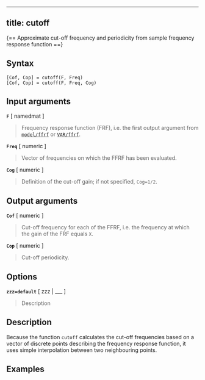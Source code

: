 
---
title: cutoff
---

{== Approximate cut-off frequency and periodicity from sample frequency response function ==}


## Syntax 

    [Cof, Cop] = cutoff(F, Freq)
    [Cof, Cop] = cutoff(F, Freq, Cog)


## Input arguments 

__`F`__ [ namedmat ]
> 
> Frequency response function (FRF), i.e. the first
> output argument from [`model/ffrf`](model/ffrf) or
> [`VAR/ffrf`](VAR/ffrf).
> 

__`Freq`__ [ numeric ]
>
> Vector of frequencies on which the FFRF has been
> evaluated.
>

__`Cog`__ [ numeric ]
>
> Definition of the cut-off gain; if not specified, 
> `Cog=1/2`.
>

## Output arguments 

__`Cof`__ [ numeric ]
>
> Cut-off frequency for each of the FFRF, i.e. the
> frequency at which the gain of the FRF equals `X`.
>

__`Cop`__ [ numeric ]
>
> Cut-off periodicity.
>

## Options 

__`zzz=default`__ [ zzz | ___ ]
> 
> Description
> 


## Description 

Because the function `cutoff` calculates the cut-off frequencies based on
a vector of discrete points describing the frequency response function, 
it uses simple interpolation between two neighbouring points.

## Examples

```matlab
```

